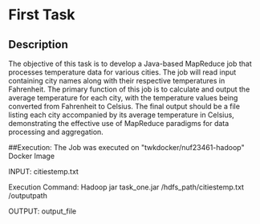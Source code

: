 # First Task

## Description

The objective of this task is to develop a Java-based MapReduce job that processes temperature data for various cities. The job will read input containing city names along with their respective temperatures in Fahrenheit. The primary function of this job is to calculate and output the average temperature for each city, with the temperature values being converted from Fahrenheit to Celsius. The final output should be a file listing each city accompanied by its average temperature in Celsius, demonstrating the effective use of MapReduce paradigms for data processing and aggregation.

 
##Execution:
 The Job was executed on "twkdocker/nuf23461-hadoop" Docker Image

INPUT:
citiestemp.txt

Execution Command:
Hadoop jar task_one.jar /hdfs_path/citiestemp.txt /outputpath

OUTPUT:
output_file
